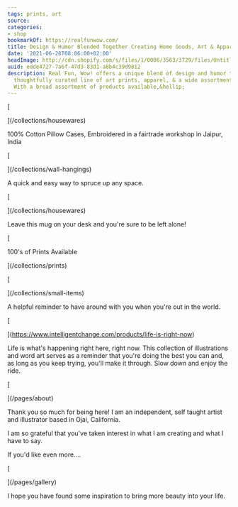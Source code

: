 ```yaml
---
tags: prints, art
source:
categories:
- shop
bookmarkOf: https://realfunwow.com/
title: Design & Humor Blended Together Creating Home Goods, Art & Apparel
date: '2021-06-28T08:06:00+02:00'
headImage: http://cdn.shopify.com/s/files/1/0006/3563/3729/files/Untitled-1-03_e3c86ad7-43ff-4512-9651-36933ec02b90_1200x1200.png?v=1601821474
uuid: edde4727-7a6f-47d3-83d1-a8b4c39d9812
description: Real Fun, Wow! offers a unique blend of design and humor to create a
  thoughtfully curated line of art prints, apparel, & a wide assortment of home goods.
  With a broad assortment of products available,&hellip;
---
```


[

](/collections/housewares)

100% Cotton Pillow Cases, Embroidered in a fairtrade workshop in Jaipur, India

[

](/collections/wall-hangings)

A quick and easy way to spruce up any space.

[

](/collections/housewares)

Leave this mug on your desk and you're sure to be left alone!

[

100's of Prints Available







](/collections/prints)

[

](/collections/small-items)

A helpful reminder to have around with you when you're out in the world.

[

](https://www.intelligentchange.com/products/life-is-right-now)

Life is what's happening right here, right now. This collection of illustrations and word art serves as a reminder that you're doing the best you can and, as long as you keep trying, you'll make it through. Slow down and enjoy the ride.

[

](/pages/about)

Thank you so much for being here! I am an independent, self taught artist and illustrator based in Ojai, California.

I am so grateful that you've taken interest in what I am creating and what I have to say.

If you'd like even more....

[

](/pages/gallery)

I hope you have found some inspiration to bring more beauty into your life.